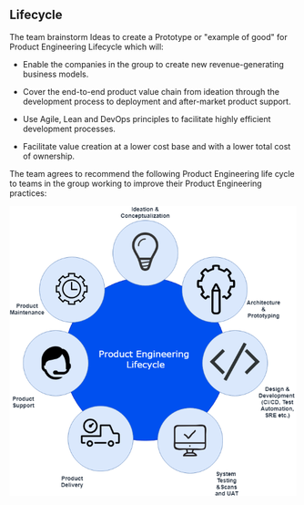 ## Lifecycle

The team brainstorm Ideas to create a Prototype or "example of good" for Product Engineering Lifecycle which will:

- Enable the companies in the group to create new revenue-generating business models.

- Cover the end-to-end product value chain from ideation through the development process to deployment and after-market product support.

- Use Agile, Lean and DevOps principles to facilitate highly efficient development processes.

- Facilitate value creation at a lower cost base and with a lower total cost of ownership.

The team agrees to recommend the following Product Engineering life cycle to teams in the group working to improve their Product Engineering practices:

![](assets/productengineering-lifecycle.png)
